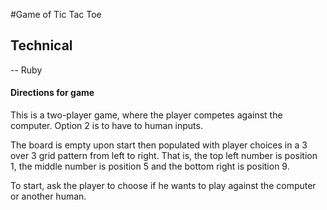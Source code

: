 #Game of Tic Tac Toe

## Technical
-- Ruby

#### Directions for game
This is a two-player game, where the player competes against the computer. Option 2 is to have to human inputs.

The board is empty upon start then populated with player choices in a 3 over 3 grid pattern from left to right. That is, the top left number is position 1, the middle number is position 5 and the bottom right is position 9.

To start, ask the player to choose if he wants to play against the computer or another human.

#




